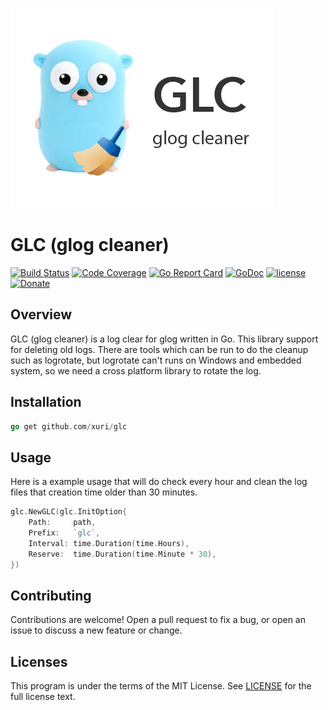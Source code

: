 ![GLC (glog cleaner)](./glc.png "GLC (glog cleaner)")

# GLC (glog cleaner)

[![Build Status](https://travis-ci.org/xuri/glc.svg?branch=master)](https://travis-ci.org/xuri/glc)
[![Code Coverage](https://codecov.io/gh/xuri/glc/branch/master/graph/badge.svg)](https://codecov.io/gh/xuri/glc)
[![Go Report Card](https://goreportcard.com/badge/github.com/xuri/glc)](https://goreportcard.com/report/github.com/xuri/glc)
[![GoDoc](https://godoc.org/github.com/xuri/glc?status.svg)](https://godoc.org/github.com/xuri/glc)
[![license](https://img.shields.io/github/license/mashape/apistatus.svg?maxAge=2592000)](https://github.com/xuri/glc/blob/master/LICENSE)
[![Donate](https://img.shields.io/badge/Donate-PayPal-green.svg)](https://www.paypal.me/xuri)

## Overview

GLC (glog cleaner) is a log clear for glog written in Go. This library support for deleting old logs. There are tools which can be run to do the cleanup such as logrotate, but logrotate can't runs on Windows and embedded system, so we need a cross platform library to rotate the log.

## Installation

```go
go get github.com/xuri/glc
```

## Usage

Here is a example usage that will do check every hour and clean the log files that creation time older than 30 minutes.

```go
glc.NewGLC(glc.InitOption{
	Path:     path,
	Prefix:   `glc`,
	Interval: time.Duration(time.Hours),
	Reserve:  time.Duration(time.Minute * 30),
})
```

## Contributing

Contributions are welcome! Open a pull request to fix a bug, or open an issue to discuss a new feature or change.

## Licenses

This program is under the terms of the MIT License. See [LICENSE](https://github.com/xuri/glc/blob/master/LICENSE) for the full license text.